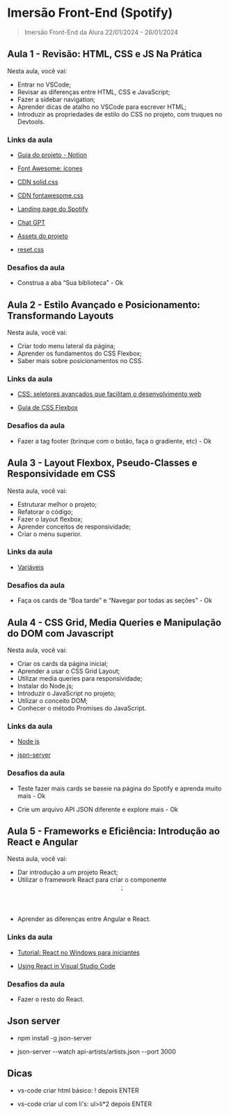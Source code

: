 # Imersão Front-End (Spotify)

> Imersão Front-End da Alura 22/01/2024 - 26/01/2024

## Aula 1 - Revisão: HTML, CSS e JS Na Prática

Nesta aula, você vai:

- Entrar no VSCode;
- Revisar as diferenças entre HTML, CSS e JavaScript;
- Fazer a sidebar navigation;
- Aprender dicas de atalho no VSCode para escrever HTML;
- Introduzir as propriedades de estilo do CSS no projeto, com truques no Devtools.

### Links da aula

- [Guia do projeto - Notion](https://grupoalura.notion.site/Imers-o-Front-End-Guia-de-Mergulho-53f23a8a959e43608524e08b22c585b9)

- [Font Awesome: ícones](https://fontawesome.com/icons)
- [CDN solid.css](https://use.fontawesome.com/releases/v5.15.4/css/solid.css)
- [CDN fontawesome.css](https://use.fontawesome.com/releases/v5.15.4/css/fontawesome.css)
- [Landing page do Spotify](https://open.spotify.com/intl-pt)
- [Chat GPT](https://chat.openai.com/)

- [Assets do projeto](https://github.com/mayaracardoso/spotify-imersao/tree/develop/src/assets)
- [reset.css](https://meyerweb.com/eric/tools/css/reset/reset.css)

### Desafios da aula

- Construa a aba “Sua biblioteca” - Ok

## Aula 2 - Estilo Avançado e Posicionamento: Transformando Layouts

Nesta aula, você vai:

- Criar todo menu lateral da página;
- Aprender os fundamentos do CSS Flexbox;
- Saber mais sobre posicionamentos no CSS.

### Links da aula

- [CSS: seletores avançados que facilitam o desenvolvimento web](https://www.alura.com.br/artigos/css-seletores-avancados-aplicacoes-web?_gl=1*1sot7lg*_ga*MTMzNDM2OTg0Ni4xNzA1OTMwNjYx*_ga_1EPWSW3PCS*MTcwNjAxNzEzMi4zLjEuMTcwNjAxNzI3Mi4wLjAuMA..*_fplc*Ulo4U0xQV0dZViUyQmliVTN6eWFGaDA1NUFGQjBKUUYlMkJWTGZZQXc2S3NJNXRJdWxDa1dmd0lySkdPJTJCaThWeTU5Q2NuQzhnYUJCbmMzNmNobmplenAlMkZuUmRrNWxaVW9tcmlhbFI0UHpBNnoySW1malYxclZCWDRiMlpka3V0d0ElM0QlM0Q.)

- [Guia de CSS Flexbox](https://www.alura.com.br/artigos/css-guia-do-flexbox?_gl=1*1o0pif0*_ga*MTMzNDM2OTg0Ni4xNzA1OTMwNjYx*_ga_1EPWSW3PCS*MTcwNjAxNzEzMi4zLjEuMTcwNjAxNzMxOC4wLjAuMA..*_fplc*Ulo4U0xQV0dZViUyQmliVTN6eWFGaDA1NUFGQjBKUUYlMkJWTGZZQXc2S3NJNXRJdWxDa1dmd0lySkdPJTJCaThWeTU5Q2NuQzhnYUJCbmMzNmNobmplenAlMkZuUmRrNWxaVW9tcmlhbFI0UHpBNnoySW1malYxclZCWDRiMlpka3V0d0ElM0QlM0Q.)

### Desafios da aula

- Fazer a tag footer (brinque com o botão, faça o gradiente, etc) - Ok

## Aula 3 - Layout Flexbox, Pseudo-Classes e Responsividade em CSS

Nesta aula, você vai:

- Estruturar melhor o projeto;
- Refatorar o código;
- Fazer o layout flexbox;
- Aprender conceitos de responsividade;
- Criar o menu superior.

### Links da aula

- [Variáveis](https://github.com/alura-cursos/spotify-imersao/blob/main/spotify-imersao/src/styles/vars.css)

### Desafios da aula

- Faça os cards de “Boa tarde” e “Navegar por todas as seções” - Ok

## Aula 4 - CSS Grid, Media Queries e Manipulação do DOM com Javascript

Nesta aula, você vai:

- Criar os cards da página inicial;
- Aprender a usar o CSS Grid Layout;
- Utilizar media queries para responsividade;
- Instalar do Node.js;
- Introduzir o JavaScript no projeto;
- Utilizar o conceito DOM;
- Conhecer o método Promises do JavaScript.

### Links da aula

- [Node js](https://nodejs.org/en/download)

- [json-server](https://www.npmjs.com/package/json-server)

### Desafios da aula

- Teste fazer mais cards se baseie na página do Spotify e aprenda muito mais - Ok

- Crie um arquivo API JSON diferente e explore mais - Ok

## Aula 5 - Frameworks e Eficiência: Introdução ao React e Angular

Nesta aula, você vai:

- Dar introdução a um projeto React;
- Utilizar o framework React para criar o componente <Header>;
- Aprender as diferenças entre Angular e React.

### Links da aula

- [Tutorial: React no Windows para iniciantes](https://learn.microsoft.com/pt-br/windows/dev-environment/javascript/react-beginners-tutorial)

- [Using React in Visual Studio Code](https://code.visualstudio.com/docs/nodejs/reactjs-tutorial)

### Desafios da aula

- Fazer o resto do React.

## Json server

- npm install -g json-server

- json-server --watch api-artists/artists.json --port 3000

## Dicas

- vs-code criar html básico: ! depois ENTER

- vs-code criar ul com li's: ul>li*2 depois ENTER
